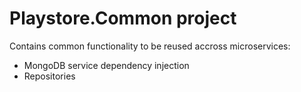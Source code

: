 # Playstore.Common project
Contains common functionality to be reused accross microservices:
- MongoDB service dependency injection
- Repositories